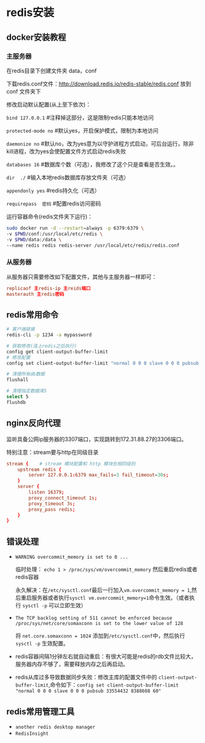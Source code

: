 # redis安装

## docker安装教程

### 主服务器

在redis目录下创建文件夹 data，conf

下载redis.conf文件：http://download.redis.io/redis-stable/redis.conf 放到 conf 文件夹下

修改启动默认配置(从上至下依次)：

`bind 127.0.0.1` #注释掉这部分，这是限制redis只能本地访问

`protected-mode no` #默认yes，开启保护模式，限制为本地访问

`daemonize no` #默认no，改为yes意为以守护进程方式启动，可后台运行，除非kill进程，改为yes会使配置文件方式启动redis失败

`databases 16` #数据库个数（可选），我修改了这个只是查看是否生效。。

`dir  ./` #输入本地redis数据库存放文件夹（可选）

`appendonly yes` #redis持久化（可选）

`requirepass  密码` #配置redis访问密码

运行容器命令(redis文件夹下运行)：

```bash
sudo docker run -d --restart=always -p 6379:6379 \
-v $PWD/conf:/usr/local/etc/redis \
-v $PWD/data:/data \
--name redis redis redis-server /usr/local/etc/redis/redis.conf
```

### 从服务器

从服务器只需要修改如下配置文件，其他与主服务器一样即可：

```conf
replicaof 主redis-ip 主reids端口
masterauth 主redis密码
```

## redis常用命令

```bash
# 客户端链接
redis-cli -p 1234 -a mypassword

# 获取修改(连上redis之后执行)
config get client-output-buffer-limit
# 修改配置
config set client-output-buffer-limit "normal 0 0 0 slave 0 0 0 pubsub 33554432 8388608 60"

# 清理所有db数据
flushall

# 清理指定数据库5
select 5
flushdb
```
## nginx反向代理

监听具备公网ip服务器的3307端口，实现跳转到172.31.88.27的3306端口。

特别注意：stream要与http在同级目录  

```conf
stream {    # stream 模块配置和 http 模块在相同级别
    upstream redis {
        server 127.0.0.1:6379 max_fails=3 fail_timeout=30s;
    }
    server {
        listen 16379;
        proxy_connect_timeout 1s;
        proxy_timeout 3s;
        proxy_pass redis;
    }
}
```

## 错误处理

* `WARNING overcommit_memory is set to 0 ...` 

    临时处理： `echo 1 > /proc/sys/vm/overcommit_memory` 然后重启redis或者redis容器

    永久解决：在`/etc/sysctl.conf`最后一行加入`vm.overcommit_memory = 1`,然后重启服务器或者执行`sysctl vm.overcommit_memory=1`命令生效。（或者执行 `sysctl -p` 可以立即生效）

* `The TCP backlog setting of 511 cannot be enforced because /proc/sys/net/core/somaxconn is set to the lower value of 128`

    将 `net.core.somaxconn = 1024` 添加到`/etc/sysctl.conf`中，然后执行 `sysctl -p` 生效配置。

* redis容器间隔1分钟左右就自动重启：有很大可能是redis的rdb文件比较大，服务器内存不够了，需要释放内存之后再启动。

* redis从库过多导致数据同步失败：修改主库的配置文件中的 `client-output-buffer-limit`,命令如下：`config set client-output-buffer-limit "normal 0 0 0 slave 0 0 0 pubsub 33554432 8388608 60"`

## redis常用管理工具

* `another redis desktop manager`
* `RedisInsight`
